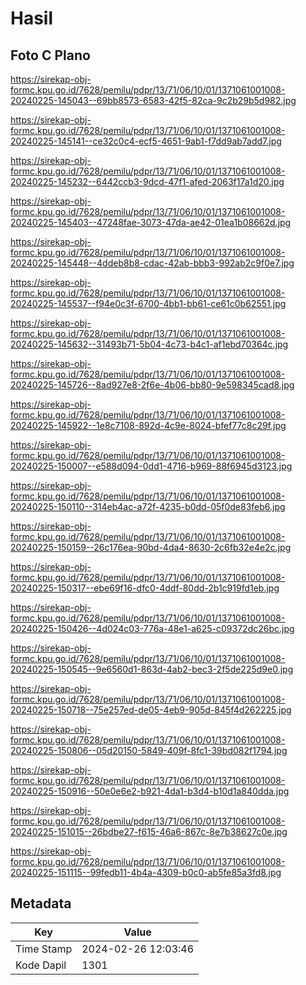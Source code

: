 # Hasil

## Foto C Plano

https://sirekap-obj-formc.kpu.go.id/7628/pemilu/pdpr/13/71/06/10/01/1371061001008-20240225-145043--69bb8573-6583-42f5-82ca-9c2b29b5d982.jpg

https://sirekap-obj-formc.kpu.go.id/7628/pemilu/pdpr/13/71/06/10/01/1371061001008-20240225-145141--ce32c0c4-ecf5-4651-9ab1-f7dd9ab7add7.jpg

https://sirekap-obj-formc.kpu.go.id/7628/pemilu/pdpr/13/71/06/10/01/1371061001008-20240225-145232--6442ccb3-9dcd-47f1-afed-2063f17a1d20.jpg

https://sirekap-obj-formc.kpu.go.id/7628/pemilu/pdpr/13/71/06/10/01/1371061001008-20240225-145403--47248fae-3073-47da-ae42-01ea1b08662d.jpg

https://sirekap-obj-formc.kpu.go.id/7628/pemilu/pdpr/13/71/06/10/01/1371061001008-20240225-145448--4ddeb8b8-cdac-42ab-bbb3-992ab2c9f0e7.jpg

https://sirekap-obj-formc.kpu.go.id/7628/pemilu/pdpr/13/71/06/10/01/1371061001008-20240225-145537--f94e0c3f-6700-4bb1-bb61-ce61c0b62551.jpg

https://sirekap-obj-formc.kpu.go.id/7628/pemilu/pdpr/13/71/06/10/01/1371061001008-20240225-145632--31493b71-5b04-4c73-b4c1-af1ebd70364c.jpg

https://sirekap-obj-formc.kpu.go.id/7628/pemilu/pdpr/13/71/06/10/01/1371061001008-20240225-145726--8ad927e8-2f6e-4b06-bb80-9e598345cad8.jpg

https://sirekap-obj-formc.kpu.go.id/7628/pemilu/pdpr/13/71/06/10/01/1371061001008-20240225-145922--1e8c7108-892d-4c9e-8024-bfef77c8c29f.jpg

https://sirekap-obj-formc.kpu.go.id/7628/pemilu/pdpr/13/71/06/10/01/1371061001008-20240225-150007--e588d094-0dd1-4716-b969-88f6945d3123.jpg

https://sirekap-obj-formc.kpu.go.id/7628/pemilu/pdpr/13/71/06/10/01/1371061001008-20240225-150110--314eb4ac-a72f-4235-b0dd-05f0de83feb6.jpg

https://sirekap-obj-formc.kpu.go.id/7628/pemilu/pdpr/13/71/06/10/01/1371061001008-20240225-150159--26c176ea-90bd-4da4-8630-2c6fb32e4e2c.jpg

https://sirekap-obj-formc.kpu.go.id/7628/pemilu/pdpr/13/71/06/10/01/1371061001008-20240225-150317--ebe69f16-dfc0-4ddf-80dd-2b1c919fd1eb.jpg

https://sirekap-obj-formc.kpu.go.id/7628/pemilu/pdpr/13/71/06/10/01/1371061001008-20240225-150426--4d024c03-776a-48e1-a625-c09372dc26bc.jpg

https://sirekap-obj-formc.kpu.go.id/7628/pemilu/pdpr/13/71/06/10/01/1371061001008-20240225-150545--9e6560d1-863d-4ab2-bec3-2f5de225d9e0.jpg

https://sirekap-obj-formc.kpu.go.id/7628/pemilu/pdpr/13/71/06/10/01/1371061001008-20240225-150718--75e257ed-de05-4eb9-905d-845f4d262225.jpg

https://sirekap-obj-formc.kpu.go.id/7628/pemilu/pdpr/13/71/06/10/01/1371061001008-20240225-150806--05d20150-5849-409f-8fc1-39bd082f1794.jpg

https://sirekap-obj-formc.kpu.go.id/7628/pemilu/pdpr/13/71/06/10/01/1371061001008-20240225-150916--50e0e6e2-b921-4da1-b3d4-b10d1a840dda.jpg

https://sirekap-obj-formc.kpu.go.id/7628/pemilu/pdpr/13/71/06/10/01/1371061001008-20240225-151015--26bdbe27-f615-46a6-867c-8e7b38627c0e.jpg

https://sirekap-obj-formc.kpu.go.id/7628/pemilu/pdpr/13/71/06/10/01/1371061001008-20240225-151115--99fedb11-4b4a-4309-b0c0-ab5fe85a3fd8.jpg


## Metadata

| Key        | Value               |
| ---------- | ------------------- |
| Time Stamp | 2024-02-26 12:03:46 |
| Kode Dapil | 1301                |



